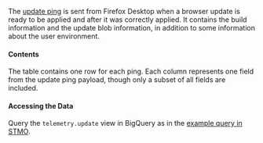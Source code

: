 The [update ping](https://firefox-source-docs.mozilla.org/toolkit/components/telemetry/telemetry/data/update-ping.html)
is sent from Firefox Desktop when a browser update is ready to be applied and after it was correctly applied.
It contains the build information and the update blob information, in addition to some information about the
user environment.

#### Contents

The table contains one row for each ping. Each column represents one field from the update ping payload, though only a subset of all fields are included.

#### Accessing the Data

Query the `telemetry.update` view in BigQuery as in the [example query in STMO](https://sql.telemetry.mozilla.org/queries/31267#table).
